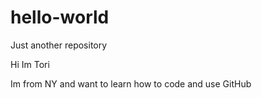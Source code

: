 # hello-world
Just another repository

Hi Im Tori

Im from NY and want to learn how to code and use GitHub
